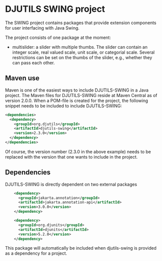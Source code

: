 # DJUTILS SWING project

The SWING project contains packages that provide extension components for user interfacing with Java Swing.

The project consists of one package at the moment:

* multislider: a slider with multiple thumbs. The slider can contain an integer scale, real valued scale, unit scale, or categorial scale. Several restrictions can be set on the thumbs of the slider, e.g., whether they can pass each other.


## Maven use

Maven is one of the easiest ways to include DJUTILS-SWING in a Java project. The Maven files for DJUTILS-SWING reside at Maven Central as of version 2.0.0. When a POM-file is created for the project, the following snippet needs to be included to include DJUTILS-SWING:

```xml
<dependencies>
  <dependency>
    <groupId>org.djutils</groupId>
    <artifactId>djutils-swing</artifactId>
    <version>2.3.0</version>
  </dependency>
</dependencies>
```

Of course, the version number (2.3.0 in the above example) needs to be replaced with the version that one wants to include in the project.


## Dependencies

DJUTILS-SWING is directly dependent on two external packages

```xml
    <dependency>
      <groupId>jakarta.annotation</groupId>
      <artifactId>jakarta.annotation-api</artifactId>
      <version>3.0.0</version>
    </dependency>

    <dependency>
      <groupId>org.djunits</groupId>
      <artifactId>djunits</artifactId>
      <version>5.2.0</version>
    </dependency>
```

This package will automatically be included when djutils-swing is provided as a dependency for a project.

